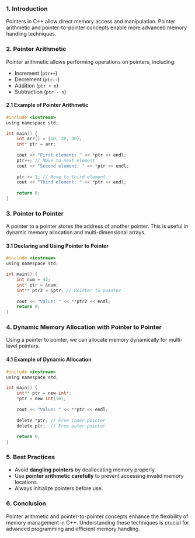 
### 1. Introduction
Pointers in C++ allow direct memory access and manipulation. Pointer arithmetic and pointer-to-pointer concepts enable more advanced memory handling techniques.

### 2. Pointer Arithmetic
Pointer arithmetic allows performing operations on pointers, including:
- Increment (`ptr++`)
- Decrement (`ptr--`)
- Addition (`ptr + n`)
- Subtraction (`ptr - n`)

#### **2.1 Example of Pointer Arithmetic**
```c
#include <iostream>
using namespace std;

int main() {
    int arr[] = {10, 20, 30};
    int* ptr = arr;
    
    cout << "First element: " << *ptr << endl;
    ptr++; // Move to next element
    cout << "Second element: " << *ptr << endl;
    
    ptr += 1; // Move to third element
    cout << "Third element: " << *ptr << endl;
    
    return 0;
}
```

### 3. Pointer to Pointer
A pointer to a pointer stores the address of another pointer. This is useful in dynamic memory allocation and multi-dimensional arrays.

#### **3.1 Declaring and Using Pointer to Pointer**
```c
#include <iostream>
using namespace std;

int main() {
    int num = 42;
    int* ptr = &num;
    int** ptr2 = &ptr; // Pointer to pointer
    
    cout << "Value: " << **ptr2 << endl;
    return 0;
}
```

### 4. Dynamic Memory Allocation with Pointer to Pointer
Using a pointer to pointer, we can allocate memory dynamically for multi-level pointers.

#### **4.1 Example of Dynamic Allocation**
```c
#include <iostream>
using namespace std;

int main() {
    int** ptr = new int*;
    *ptr = new int(10);
    
    cout << "Value: " << **ptr << endl;
    
    delete *ptr; // Free inner pointer
    delete ptr;  // Free outer pointer
    
    return 0;
}
```

### 5. Best Practices
- Avoid **dangling pointers** by deallocating memory properly.
- Use **pointer arithmetic carefully** to prevent accessing invalid memory locations.
- Always initialize pointers before use.

### 6. Conclusion
Pointer arithmetic and pointer-to-pointer concepts enhance the flexibility of memory management in C++. Understanding these techniques is crucial for advanced programming and efficient memory handling.


